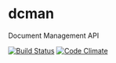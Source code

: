 # dcman
Document Management API

[![Build Status](https://travis-ci.org/andela-ekupara/dcman.svg?branch=develop)](https://travis-ci.org/andela-ekupara/dcman)
[![Code Climate](https://codeclimate.com/github/andela-ekupara/dcman/badges/gpa.svg)](https://codeclimate.com/github/andela-ekupara/dcman)
